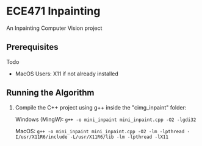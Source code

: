 # ECE471 Inpainting

An Inpainting Computer Vision project

## Prerequisites

Todo

* MacOS Users: X11 if not already installed

## Running the Algorithm

1. Compile the C++ project using g++ inside the "cimg_inpaint" folder:

    Windows (MingW): 
    `` g++ -o mini_inpaint mini_inpaint.cpp -O2 -lgdi32 ``

    MacOS:
    `` g++ -o mini_inpaint mini_inpaint.cpp -O2 -lm -lpthread -I/usr/X11R6/include -L/usr/X11R6/lib -lm -lpthread -lX11 ``

